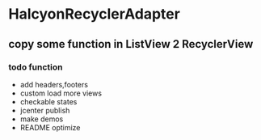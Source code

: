 # HalcyonRecyclerAdapter
copy some function in ListView 2 RecyclerView
---

### todo function

* add headers,footers
* custom load more views
* checkable states
* jcenter publish
* make demos
* README optimize
